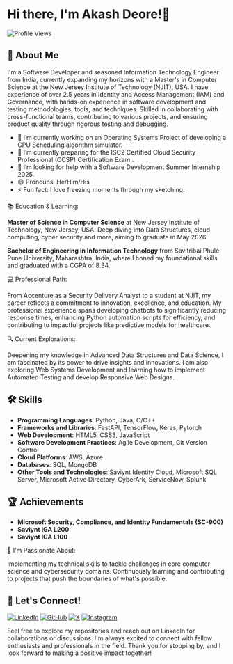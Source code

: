 # Hi there, I'm Akash Deore!👋
![Profile Views](https://komarev.com/ghpvc/?username=akashsdeore&color=green)

## 🚀 About Me
I'm a Software Developer and seasoned Information Technology Engineer from India, currently expanding my horizons with a Master's in Computer Science at the New Jersey Institute of Technology (NJIT), USA. I have experience of over 2.5 years in Identity and Access Management (IAM) and Governance, with hands-on experience in software development and testing methodologies, tools, and techniques. Skilled in collaborating with cross-functional teams, contributing to various projects, and ensuring product quality through rigorous testing and debugging.

- 🔭 I’m currently working on an Operating Systems Project of developing a CPU Scheduling algorithm simulator.  
- 🌱 I’m currently preparing for the ISC2 Certified Cloud Security Professional (CCSP) Certification Exam . 
- 🤔 I’m looking for help with a Software Development Summer Internship 2025. 
- 😄 Pronouns: He/Him/His
- ⚡ Fun fact: I love freezing moments through my sketching. 

📚 Education & Learning:

**Master of Science in Computer Science**  at New Jersey Institute of Technology, New Jersey, USA. Deep diving into Data Structures, cloud computing, cyber security and more, aiming to graduate in May 2026.

**Bachelor of Engineering in Information Technology** from Savitribai Phule Pune University, Maharashtra, India, where I honed my foundational skills and graduated with a CGPA of 8.34.

💻 Professional Path:

From Accenture as a Security Delivery Analyst to a student at NJIT, my career reflects a commitment to innovation, excellence, and education.
My professional experience spans developing chatbots to significantly reducing response times, enhancing Python automation scripts for efficiency, and contributing to impactful projects like predictive models for healthcare.

🔍 Current Explorations:

Deepening my knowledge in Advanced Data Structures and Data Science, I am fascinated by its power to drive insights and innovations. I am also exploring Web Systems Development and learning how to implement Automated Testing and develop Responsive Web Designs. 

## 🛠️ Skills

- **Programming Languages**: Python, Java, C/C++
- **Frameworks and Libraries**: FastAPI, TensorFlow, Keras, Pytorch
- **Web Development**: HTML5, CSS3, JavaScript
- **Software Development Practices**: Agile Development, Git Version Control
- **Cloud Platforms**: AWS, Azure
- **Databases**: SQL, MongoDB
- **Other Tools and Technologies**: Saviynt Identity Cloud, Microsoft SQL Server, Microsoft Active Directory, CyberArk, ServiceNow, Splunk
  
## 🏆 Achievements

- **Microsoft Security, Compliance, and Identity Fundamentals (SC-900)**
- **Saviynt IGA L200**
- **Saviynt IGA L100**

🌱 I'm Passionate About:

Implementing my technical skills to tackle challenges in core computer science and cybersecurity domains.
Continuously learning and contributing to projects that push the boundaries of what's possible.

## 🌟 Let's Connect!

[![LinkedIn](https://img.shields.io/badge/LinkedIn-0A66C2?style=for-the-badge&logo=linkedin&logoColor=white)](https://www.linkedin.com/in/akash-sanjay-deore)
[![GitHub](https://img.shields.io/badge/GitHub-171515?style=for-the-badge&logo=github&logoColor=white)](https://github.com/AkashDeore15)
[![X](https://img.shields.io/badge/X-000000?style=for-the-badge&logo=x&logoColor=white)](https://x.com/AkashSanjayDeo2?t=mtPgo1zSuJTaaIDFUdGj3Q&s=09)
[![Instagram](https://img.shields.io/badge/Instagram-E4405F?style=for-the-badge&logo=instagram&logoColor=white)](https://instagram.com/akashdeore15)

Feel free to explore my repositories and reach out on LinkedIn for collaborations or discussions. I'm always excited to connect with fellow enthusiasts and professionals in the field.
Thank you for stopping by, and I look forward to making a positive impact together!
